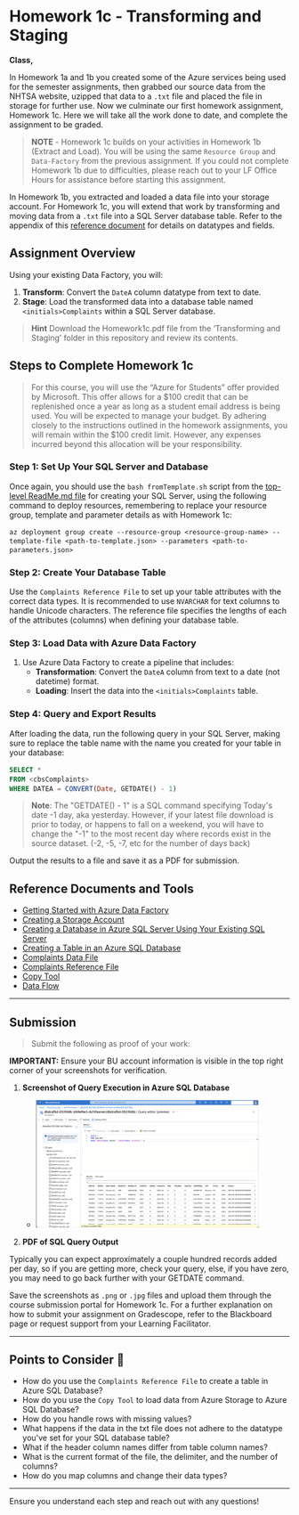 # Homework 1c - Transforming and Staging

**Class,**

In Homework 1a and 1b you created some of the Azure services being used for the semester assignments, then grabbed our source data from the NHTSA website, uzipped that data to a `.txt` file and placed the file in storage for further use. Now we culminate our first homework assignment, Homework 1c. Here we will take all the work done to date, and complete the assignment to be graded.

> **NOTE** - Homework 1c builds on your activities in Homework 1b (Extract and Load). You will be using the same `Resource Group` and `Data-Factory` from the previous assignment. If you could not complete Homework 1b due to difficulties, please reach out to your LF Office Hours for assistance before starting this assignment.

In Homework 1b, you extracted and loaded a data file into your storage account. For Homework 1c, you will extend that work by transforming and moving data from a `.txt` file into a SQL Server database table. Refer to the appendix of this [reference document](https://static.nhtsa.gov/odi/ffdd/cmpl/Import_Instructions_Excel_All.pdf) for details on datatypes and fields.

## Assignment Overview
Using your existing Data Factory, you will:

1. **Transform**: Convert the `DateA` column datatype from text to date.
2. **Stage**: Load the transformed data into a database table named `<initials>Complaints` within a SQL Server database.

> **Hint** Download the Homework1c.pdf file from the ‘Transforming and Staging’ folder in this repository and review its contents.

## Steps to Complete Homework 1c

> For this course, you will use the “Azure for Students” offer provided by Microsoft. This offer allows for a $100 credit that can be replenished once a year as long as a student email address is being used. You will be expected to manage your budget. By adhering closely to the instructions outlined in the homework assignments, you will remain within the $100 credit limit. However, any expenses incurred beyond this allocation will be your responsibility.  

### Step 1: Set Up Your SQL Server and Database
Once again, you should use the `bash fromTemplate.sh` script from the [top-level ReadMe.md file](https://github.com/cseferlis/OMDSMod4/blob/main/README.md) for creating your SQL Server, using the following command to deploy resources, remembering to replace your resource group, template and parameter details as with Homework 1c:

```azurecli-interactive
az deployment group create --resource-group <resource-group-name> --template-file <path-to-template.json> --parameters <path-to-parameters.json>
```

### Step 2: Create Your Database Table
Use the `Complaints Reference File` to set up your table attributes with the correct data types. It is recommended to use `NVARCHAR` for text columns to handle Unicode characters. The reference file specifies the lengths of each of the attributes (columns) when defining your database table.

### Step 3: Load Data with Azure Data Factory
1. Use Azure Data Factory to create a pipeline that includes:
   - **Transformation**: Convert the `DateA` column from text to a date (not datetime) format.
   - **Loading**: Insert the data into the `<initials>Complaints` table.

### Step 4: Query and Export Results
After loading the data, run the following query in your SQL Server, making sure to replace the table name with the name you created for your table in your database:

```sql
SELECT *
FROM <cbsComplaints>
WHERE DATEA = CONVERT(Date, GETDATE() - 1)
```

> **Note**: The "GETDATE() - 1" is a SQL command specifying Today's date -1 day, aka yesterday. However, if your latest file download is prior to today, or happens to fall on a weekend, you will have to change the "-1" to the most recent day where records exist in the source dataset. (-2, -5, -7, etc for the number of days back)

Output the results to a file and save it as a PDF for submission.

## Reference Documents and Tools
- [Getting Started with Azure Data Factory](https://learn.microsoft.com/en-us/azure/data-factory/quickstart-create-data-factory)
- [Creating a Storage Account](https://learn.microsoft.com/en-us/azure/storage/common/storage-account-create?tabs=azure-portal)
- [Creating a Database in Azure SQL Server Using Your Existing SQL Server](https://learn.microsoft.com/en-us/azure/azure-sql/database/single-database-create-quickstart?view=azuresql&tabs=azure-portal)
- [Creating a Table in an Azure SQL Database](https://www.edureka.co/community/62364/how-to-create-table-in-azure-sql-database)
- [Complaints Data File](https://static.nhtsa.gov/odi/ffdd/cmpl/FLAT_CMPL.zip)
- [Complaints Reference File](https://static.nhtsa.gov/odi/ffdd/cmpl/Import_Instructions_Excel_All.pdf)
- [Copy Tool](https://docs.microsoft.com/en-us/azure/data-factory/copy-activity-overview)
- [Data Flow](https://docs.microsoft.com/en-us/azure/data-factory/concepts-data-flow-overview)

---

## Submission

> Submit the following as proof of your work:

**IMPORTANT:** Ensure your BU account information is visible in the top right corner of your screenshots for verification.

1. **Screenshot of Query Execution in Azure SQL Database** 
   - <img src="../../images/hw1c/hw3-screenshot.png" alt="Screenshot" width="400">

2. **PDF of SQL Query Output**

Typically you can expect approximately a couple hundred records added per day, so if you are getting more, check your query, else, if you have zero, you may need to go back further with your GETDATE command.

Save the screenshots as `.png` or `.jpg` files and upload them through the course submission portal for Homework 1c. For a further explanation on how to submit your assignment on Gradescope, refer to the Blackboard page or request support from your Learning Facilitator.

---

## Points to Consider 🤔
- How do you use the `Complaints Reference File` to create a table in Azure SQL Database?
- How do you use the `Copy Tool` to load data from Azure Storage to Azure SQL Database?
- How do you handle rows with missing values?
- What happens if the data in the txt file does not adhere to the datatype you've set for your SQL database table?
- What if the header column names differ from table column names?
- What is the current format of the file, the delimiter, and the number of columns?
- How do you map columns and change their data types?

---

Ensure you understand each step and reach out with any questions!
